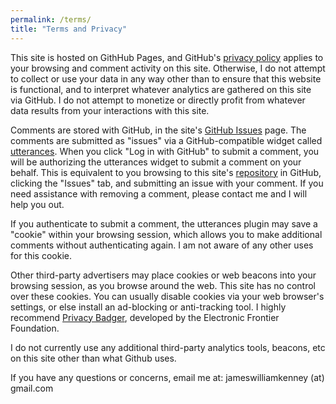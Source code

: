```yaml
---
permalink: /terms/
title: "Terms and Privacy"
---
```


This site is hosted on GithHub Pages, and GitHub's [privacy policy](https://docs.github.com/en/github/site-policy/github-privacy-statement) applies to your browsing and comment activity on this site. Otherwise, I do not attempt to collect or use your data in any way other than to ensure that this website is functional, and to interpret whatever analytics are gathered on this site via GitHub. I do not attempt to monetize or directly profit from whatever data results from your interactions with this site.

Comments are stored with GitHub, in the site's [GitHub Issues](https://github.com/jwkenney/jwkenney.github.io/issues) page. The comments are submitted as "issues" via a GitHub-compatible widget called [utterances](https://utteranc.es/). When you click "Log in with GitHub" to submit a comment, you will be authorizing the utterances widget to submit a comment on your behalf. This is equivalent to you browsing to this site's [repository](https://github.com/jwkenney/jwkenney.github.io/) in GitHub, clicking the "Issues" tab, and submitting an issue with your comment. If you need assistance with removing a comment, please contact me and I will help you out.

If you authenticate to submit a comment, the utterances plugin may save a "cookie" within your browsing session, which allows you to make additional comments without authenticating again. I am not aware of any other uses for this cookie.

Other third-party advertisers may place cookies or web beacons into your browsing session, as you browse around the web. This site has no control over these cookies. You can usually disable cookies via your web browser's settings, or else install an ad-blocking or anti-tracking tool. I highly recommend [Privacy Badger](https://privacybadger.org/), developed by the Electronic Frontier Foundation.

I do not currently use any additional third-party analytics tools, beacons, etc on this site other than what Github uses.

If you have any questions or concerns, email me at: jameswilliamkenney (at) gmail.com

